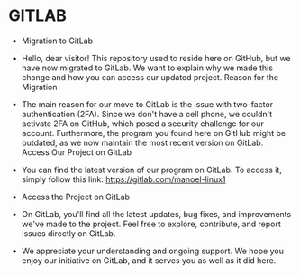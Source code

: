 # GITLAB

- Migration to GitLab

- Hello, dear visitor! This repository used to reside here on GitHub, but we have now migrated to GitLab. We want to explain why we made this change and how you can access our updated project.
Reason for the Migration

- The main reason for our move to GitLab is the issue with two-factor authentication (2FA). Since we don't have a cell phone, we couldn't activate 2FA on GitHub, which posed a security challenge for our account. Furthermore, the program you found here on GitHub might be outdated, as we now maintain the most recent version on GitLab.
Access Our Project on GitLab

- You can find the latest version of our program on GitLab. To access it, simply follow this link: https://gitlab.com/manoel-linux1

- Access the Project on GitLab

- On GitLab, you'll find all the latest updates, bug fixes, and improvements we've made to the project. Feel free to explore, contribute, and report issues directly on GitLab.

- We appreciate your understanding and ongoing support. We hope you enjoy our initiative on GitLab, and it serves you as well as it did here.
